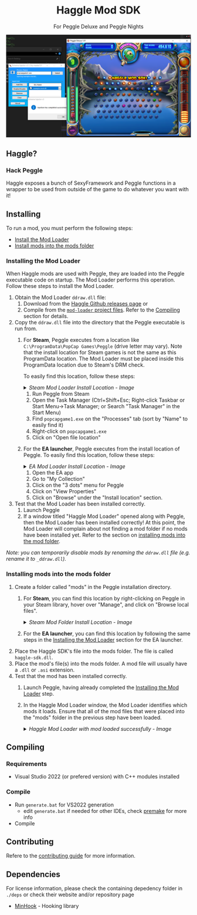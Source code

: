 <h1 align="center"> Haggle Mod SDK </h1>
<p align="center"> For Peggle Deluxe and Peggle Nights </p>

<p align="center">
  <img src="./docs/images/example-mod.png">
</p>

## Haggle?
### Hack Peggle
Haggle exposes a bunch of SexyFramework and Peggle functions in a wrapper to be used from outside of the game to do whatever you want with it!

## Installing
To run a mod, you must perform the following steps:
- [Install the Mod Loader](#installing-the-mod-loader)
- [Install mods into the mods folder](#installing-mods-into-the-mods-folder)

### Installing the Mod Loader
When Haggle mods are used with Peggle, they are loaded into the Peggle executable code on startup.
The Mod Loader performs this operation. Follow these steps to install the Mod Loader.
1. Obtain the Mod Loader `ddraw.dll` file:
   1. Download from the [Haggle Github releases page](https://github.com/PeggleCommunity/haggle/releases) or
   2. Compile from the [`mod-loader` project files](src/mod-loader/). Refer to the [Compiling](#compiling) section for details.
2. Copy the `ddraw.dll` file into the directory that the Peggle executable is run from.
   1. For **Steam**, Peggle executes from a location like `C:\ProgramData\PopCap Games\Peggle` (drive letter may vary).
      Note that the install location for Steam games is not the same as this ProgramData location.
      The Mod Loader must be placed inside this ProgramData location due to Steam's DRM check.

      To easily find this location, follow these steps:

      <details>
        <summary><i>Steam Mod Loader Install Location - Image</i></summary>
        <p>
          <img src="./docs/images/Steam_Loader_InstallLocation.png">
        </p>
      </details>

      1. Run Peggle from Steam
      2. Open the Task Manager (Ctrl+Shift+Esc; Right-click Taskbar or Start Menu->Task Manager; or Search "Task Manager" in the Start Menu)
      3. Find `popcapgame1.exe` on the "Processes" tab (sort by "Name" to easily find it)
      4. Right-click on `popcapgame1.exe`
      5. Click on "Open file location"
   2. For the **EA launcher**, Peggle executes from the install location of Peggle.
      To easily find this location, follow these steps:
      <details>
        <summary><i>EA Mod Loader Install Location - Image</i></summary>
        <p>
          <img src="./docs/images/EA_InstallLocation.png">
        </p>
      </details>

      1. Open the EA app
      2. Go to "My Collection"
      3. Click on the "3 dots" menu for Peggle
      4. Click on "View Properties"
      5. Click on "Browse" under the "Install location" section.
3. Test that the Mod Loader has been installed correctly.
   1. Launch Peggle
   2. If a window titled "Haggle Mod Loader" opened along with Peggle, then the Mod Loader has been installed correctly!
      At this point, the Mod Loader will complain about not finding a mod folder if no mods have been installed yet.
      Refer to the section on [installing mods into the mod folder](#installing-mods-into-the-mods-folder).

*Note: you can temporarily disable mods by renaming the `ddraw.dll` file (e.g. rename it to `_ddraw.dll`).*

### Installing mods into the mods folder
1. Create a folder called "mods" in the Peggle installation directory.
   1. For **Steam**, you can find this location by right-clicking on Peggle in your Steam library, hover over "Manage", and click on "Browse local files".

      <details>
        <summary><i>Steam Mod Folder Install Location - Image</i></summary>
        <p>
          <img src="./docs/images/Steam_Mods_InstallLocation.png">
        </p>
      </details>
   2. For the **EA launcher**, you can find this location by following the same steps in the [Installing the Mod Loader](#installing-the-mod-loader) section for the EA launcher.
2. Place the Haggle SDK's file into the mods folder. The file is called `haggle-sdk.dll`.
3. Place the mod's file(s) into the mods folder. A mod file will usually have a `.dll` or `.asi` extension.
4. Test that the mod has been installed correctly.
   1. Launch Peggle, having already completed the [Installing the Mod Loader](#installing-the-mod-loader) step.
   2. In the Haggle Mod Loader window, the Mod Loader identifies which mods it loads.
      Ensure that all of the mod files that were placed into the "mods" folder in the previous step have been loaded.

      <details>
        <summary><i>Haggle Mod Loader with mod loaded successfully - Image</i></summary>
        <p>
          <img src="./docs/images/Haggle_Mod_Loader_with_Example_Mod_loaded.png">
        </p>
      </details>

## Compiling
### Requirements
- Visual Studio 2022 (or prefered version) with C++ modules installed

### Compile
- Run `generate.bat` for VS2022 generation
  - edit `generate.bat` if needed for other IDEs, check [premake](https://premake.github.io/docs/Using-Premake/) for more info
- Compile


## Contributing
Refere to the [contributing guide](https://github.com/PeggleCommunity/haggle/blob/master/CONTRIBUTING.md) for more information.

## Dependencies
For license information, please check the containing depedency folder in `./deps` or check their website and/or repository page
- [MinHook](https://github.com/TsudaKageyu/minhook) - Hooking library
